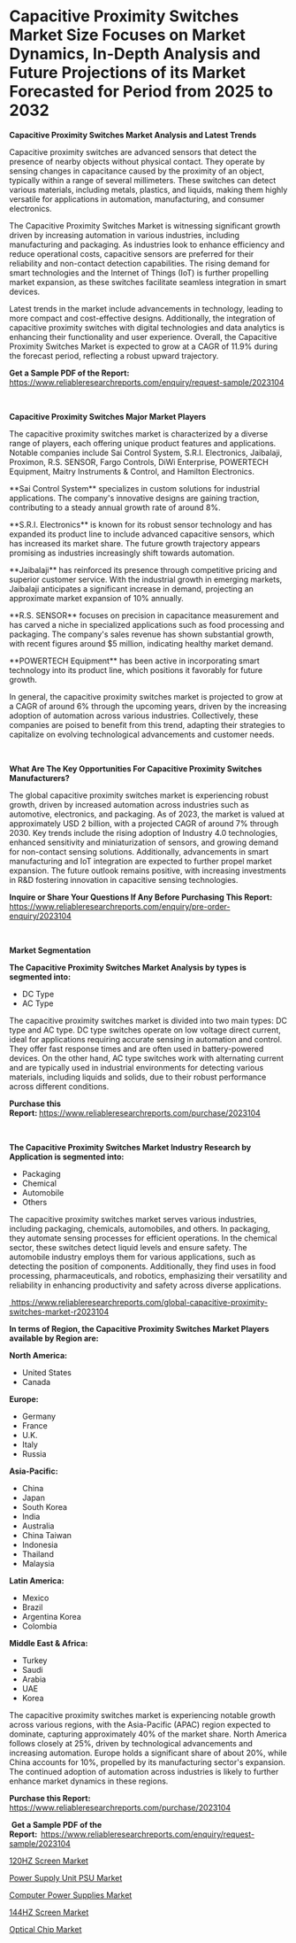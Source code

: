 <p><h1>Capacitive Proximity Switches Market Size Focuses on Market Dynamics, In-Depth Analysis and Future Projections of its Market Forecasted for Period from 2025 to 2032</h1></p><p><strong>Capacitive Proximity Switches Market Analysis and Latest Trends</strong></p>
<p><p>Capacitive proximity switches are advanced sensors that detect the presence of nearby objects without physical contact. They operate by sensing changes in capacitance caused by the proximity of an object, typically within a range of several millimeters. These switches can detect various materials, including metals, plastics, and liquids, making them highly versatile for applications in automation, manufacturing, and consumer electronics.</p><p>The Capacitive Proximity Switches Market is witnessing significant growth driven by increasing automation in various industries, including manufacturing and packaging. As industries look to enhance efficiency and reduce operational costs, capacitive sensors are preferred for their reliability and non-contact detection capabilities. The rising demand for smart technologies and the Internet of Things (IoT) is further propelling market expansion, as these switches facilitate seamless integration in smart devices.</p><p>Latest trends in the market include advancements in technology, leading to more compact and cost-effective designs. Additionally, the integration of capacitive proximity switches with digital technologies and data analytics is enhancing their functionality and user experience. Overall, the Capacitive Proximity Switches Market is expected to grow at a CAGR of 11.9% during the forecast period, reflecting a robust upward trajectory.</p></p>
<p><strong>Get a Sample PDF of the Report:&nbsp;</strong> <a href="https://www.reliableresearchreports.com/enquiry/request-sample/2023104?utm_campaign=114&utm_medium=2&utm_source=Github&utm_content=ia&utm_term=11022025&utm_id=capacitive-proximity-switches">https://www.reliableresearchreports.com/enquiry/request-sample/2023104</a></p>
<p>&nbsp;</p>
<p><strong>Capacitive Proximity Switches Major Market Players</strong></p>
<p><p>The capacitive proximity switches market is characterized by a diverse range of players, each offering unique product features and applications. Notable companies include Sai Control System, S.R.I. Electronics, Jaibalaji, Proximon, R.S. SENSOR, Fargo Controls, DiWi Enterprise, POWERTECH Equipment, Maitry Instruments & Control, and Hamilton Electronics.</p><p>**Sai Control System** specializes in custom solutions for industrial applications. The company's innovative designs are gaining traction, contributing to a steady annual growth rate of around 8%. </p><p>**S.R.I. Electronics** is known for its robust sensor technology and has expanded its product line to include advanced capacitive sensors, which has increased its market share. The future growth trajectory appears promising as industries increasingly shift towards automation.</p><p>**Jaibalaji** has reinforced its presence through competitive pricing and superior customer service. With the industrial growth in emerging markets, Jaibalaji anticipates a significant increase in demand, projecting an approximate market expansion of 10% annually.</p><p>**R.S. SENSOR** focuses on precision in capacitance measurement and has carved a niche in specialized applications such as food processing and packaging. The company's sales revenue has shown substantial growth, with recent figures around $5 million, indicating healthy market demand.</p><p>**POWERTECH Equipment** has been active in incorporating smart technology into its product line, which positions it favorably for future growth. </p><p>In general, the capacitive proximity switches market is projected to grow at a CAGR of around 6% through the upcoming years, driven by the increasing adoption of automation across various industries. Collectively, these companies are poised to benefit from this trend, adapting their strategies to capitalize on evolving technological advancements and customer needs.</p></p>
<p>&nbsp;</p>
<p><strong>What Are The Key Opportunities For Capacitive Proximity Switches Manufacturers?</strong></p>
<p><p>The global capacitive proximity switches market is experiencing robust growth, driven by increased automation across industries such as automotive, electronics, and packaging. As of 2023, the market is valued at approximately USD 2 billion, with a projected CAGR of around 7% through 2030. Key trends include the rising adoption of Industry 4.0 technologies, enhanced sensitivity and miniaturization of sensors, and growing demand for non-contact sensing solutions. Additionally, advancements in smart manufacturing and IoT integration are expected to further propel market expansion. The future outlook remains positive, with increasing investments in R&D fostering innovation in capacitive sensing technologies.</p></p>
<p><strong>Inquire or Share Your Questions If Any Before Purchasing This Report:</strong> <a href="https://www.reliableresearchreports.com/enquiry/pre-order-enquiry/2023104?utm_campaign=114&utm_medium=2&utm_source=Github&utm_content=ia&utm_term=11022025&utm_id=capacitive-proximity-switches">https://www.reliableresearchreports.com/enquiry/pre-order-enquiry/2023104</a></p>
<p>&nbsp;</p>
<p><strong>Market Segmentation</strong></p>
<p><strong>The Capacitive Proximity Switches Market Analysis by types is segmented into:</strong></p>
<p><ul><li>DC Type</li><li>AC Type</li></ul></p>
<p><p>The capacitive proximity switches market is divided into two main types: DC type and AC type. DC type switches operate on low voltage direct current, ideal for applications requiring accurate sensing in automation and control. They offer fast response times and are often used in battery-powered devices. On the other hand, AC type switches work with alternating current and are typically used in industrial environments for detecting various materials, including liquids and solids, due to their robust performance across different conditions.</p></p>
<p><strong>Purchase this Report:&nbsp;</strong><a href="https://www.reliableresearchreports.com/purchase/2023104?utm_campaign=114&utm_medium=2&utm_source=Github&utm_content=ia&utm_term=11022025&utm_id=capacitive-proximity-switches">https://www.reliableresearchreports.com/purchase/2023104</a></p>
<p>&nbsp;</p>
<p><strong>The Capacitive Proximity Switches Market Industry Research by Application is segmented into:</strong></p>
<p><ul><li>Packaging</li><li>Chemical</li><li>Automobile</li><li>Others</li></ul></p>
<p><p>The capacitive proximity switches market serves various industries, including packaging, chemicals, automobiles, and others. In packaging, they automate sensing processes for efficient operations. In the chemical sector, these switches detect liquid levels and ensure safety. The automobile industry employs them for various applications, such as detecting the position of components. Additionally, they find uses in food processing, pharmaceuticals, and robotics, emphasizing their versatility and reliability in enhancing productivity and safety across diverse applications.</p></p>
<p><a href="https://www.reliableresearchreports.com/global-capacitive-proximity-switches-market-r2023104?utm_campaign=114&utm_medium=2&utm_source=Github&utm_content=ia&utm_term=11022025&utm_id=capacitive-proximity-switches">&nbsp;https://www.reliableresearchreports.com/global-capacitive-proximity-switches-market-r2023104</a></p>
<p><strong>In terms of Region, the Capacitive Proximity Switches Market Players available by Region are:</strong></p>
<p>
    <p> <strong> North America: </strong>
        <ul>
            <li>United States</li>
            <li>Canada</li>
        </ul>
        </p> 
    <p> <strong> Europe: </strong>
        <ul>
            <li>Germany</li>
            <li>France</li>
            <li>U.K.</li>
            <li>Italy</li>
            <li>Russia</li>
        </ul>
        </p> 
    <p> <strong> Asia-Pacific: </strong>
        <ul>
            <li>China</li>
            <li>Japan</li>
            <li>South Korea</li>
            <li>India</li>
            <li>Australia</li>
            <li>China Taiwan</li>
            <li>Indonesia</li>
            <li>Thailand</li>
            <li>Malaysia</li>
        </ul>
        </p> 
    <p> <strong> Latin America: </strong>
        <ul>
            <li>Mexico</li>
            <li>Brazil</li>
            <li>Argentina Korea</li>
            <li>Colombia</li>
        </ul>
        </p> 
    <p> <strong> Middle East & Africa: </strong>
        <ul>
            <li>Turkey</li>
            <li>Saudi</li>
            <li>Arabia</li>
            <li>UAE</li>
            <li>Korea</li>
        </ul>
    </p>
    </p>
<p><p>The capacitive proximity switches market is experiencing notable growth across various regions, with the Asia-Pacific (APAC) region expected to dominate, capturing approximately 40% of the market share. North America follows closely at 25%, driven by technological advancements and increasing automation. Europe holds a significant share of about 20%, while China accounts for 10%, propelled by its manufacturing sector's expansion. The continued adoption of automation across industries is likely to further enhance market dynamics in these regions.</p></p>
<p><strong>Purchase this Report: </strong><a href="https://www.reliableresearchreports.com/purchase/2023104?utm_campaign=114&utm_medium=2&utm_source=Github&utm_content=ia&utm_term=11022025&utm_id=capacitive-proximity-switches">https://www.reliableresearchreports.com/purchase/2023104</a></p>
<p>&nbsp;<strong>Get a Sample PDF of the Report:&nbsp;&nbsp;</strong><a href="https://www.reliableresearchreports.com/enquiry/request-sample/2023104?utm_campaign=114&utm_medium=2&utm_source=Github&utm_content=ia&utm_term=11022025&utm_id=capacitive-proximity-switches">https://www.reliableresearchreports.com/enquiry/request-sample/2023104</a></p>
<p><strong></strong></p>
<p><p><a href="https://github.com/zupankocka/Market-Research-Report-List-1/blob/main/120hz-screen-market.md?utm_campaign=114&utm_medium=2&utm_source=Github&utm_content=ia&utm_term=11022025&utm_id=capacitive-proximity-switches">120HZ Screen Market</a></p><p><a href="https://github.com/viipposahko25/Market-Research-Report-List-1/blob/main/power-supply-unit-psu-market.md?utm_campaign=114&utm_medium=2&utm_source=Github&utm_content=ia&utm_term=11022025&utm_id=capacitive-proximity-switches">Power Supply Unit PSU Market</a></p><p><a href="https://github.com/howdlecirone/Market-Research-Report-List-1/blob/main/computer-power-supplies-market.md?utm_campaign=114&utm_medium=2&utm_source=Github&utm_content=ia&utm_term=11022025&utm_id=capacitive-proximity-switches">Computer Power Supplies Market</a></p><p><a href="https://github.com/crooneinis80/Market-Research-Report-List-1/blob/main/144hz-screen-market.md?utm_campaign=114&utm_medium=2&utm_source=Github&utm_content=ia&utm_term=11022025&utm_id=capacitive-proximity-switches">144HZ Screen Market</a></p><p><a href="https://github.com/vioarapoyil/Market-Research-Report-List-1/blob/main/optical-chip-market.md?utm_campaign=114&utm_medium=2&utm_source=Github&utm_content=ia&utm_term=11022025&utm_id=capacitive-proximity-switches">Optical Chip Market</a></p></p>